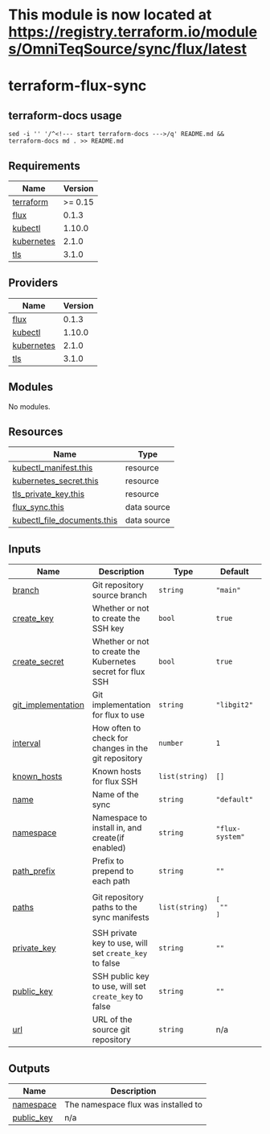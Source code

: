 # This module is now located at <https://registry.terraform.io/modules/OmniTeqSource/sync/flux/latest>

# terraform-flux-sync

## terraform-docs usage

`sed -i '' '/^<!--- start terraform-docs --->/q' README.md && terraform-docs md . >> README.md`

<!--- start terraform-docs --->

## Requirements

| Name                                                                        | Version |
| --------------------------------------------------------------------------- | ------- |
| <a name="requirement_terraform"></a> [terraform](#requirement_terraform)    | >= 0.15 |
| <a name="requirement_flux"></a> [flux](#requirement_flux)                   | 0.1.3   |
| <a name="requirement_kubectl"></a> [kubectl](#requirement_kubectl)          | 1.10.0  |
| <a name="requirement_kubernetes"></a> [kubernetes](#requirement_kubernetes) | 2.1.0   |
| <a name="requirement_tls"></a> [tls](#requirement_tls)                      | 3.1.0   |

## Providers

| Name                                                                  | Version |
| --------------------------------------------------------------------- | ------- |
| <a name="provider_flux"></a> [flux](#provider_flux)                   | 0.1.3   |
| <a name="provider_kubectl"></a> [kubectl](#provider_kubectl)          | 1.10.0  |
| <a name="provider_kubernetes"></a> [kubernetes](#provider_kubernetes) | 2.1.0   |
| <a name="provider_tls"></a> [tls](#provider_tls)                      | 3.1.0   |

## Modules

No modules.

## Resources

| Name                                                                                                                               | Type        |
| ---------------------------------------------------------------------------------------------------------------------------------- | ----------- |
| [kubectl_manifest.this](https://registry.terraform.io/providers/gavinbunney/kubectl/1.10.0/docs/resources/manifest)                | resource    |
| [kubernetes_secret.this](https://registry.terraform.io/providers/hashicorp/kubernetes/2.1.0/docs/resources/secret)                 | resource    |
| [tls_private_key.this](https://registry.terraform.io/providers/hashicorp/tls/3.1.0/docs/resources/private_key)                     | resource    |
| [flux_sync.this](https://registry.terraform.io/providers/fluxcd/flux/0.1.3/docs/data-sources/sync)                                 | data source |
| [kubectl_file_documents.this](https://registry.terraform.io/providers/gavinbunney/kubectl/1.10.0/docs/data-sources/file_documents) | data source |

## Inputs

| Name                                                                                    | Description                                                 | Type           | Default                  | Required |
| --------------------------------------------------------------------------------------- | ----------------------------------------------------------- | -------------- | ------------------------ | :------: |
| <a name="input_branch"></a> [branch](#input_branch)                                     | Git repository source branch                                | `string`       | `"main"`                 |    no    |
| <a name="input_create_key"></a> [create_key](#input_create_key)                         | Whether or not to create the SSH key                        | `bool`         | `true`                   |    no    |
| <a name="input_create_secret"></a> [create_secret](#input_create_secret)                | Whether or not to create the Kubernetes secret for flux SSH | `bool`         | `true`                   |    no    |
| <a name="input_git_implementation"></a> [git_implementation](#input_git_implementation) | Git implementation for flux to use                          | `string`       | `"libgit2"`              |    no    |
| <a name="input_interval"></a> [interval](#input_interval)                               | How often to check for changes in the git repository        | `number`       | `1`                      |    no    |
| <a name="input_known_hosts"></a> [known_hosts](#input_known_hosts)                      | Known hosts for flux SSH                                    | `list(string)` | `[]`                     |    no    |
| <a name="input_name"></a> [name](#input_name)                                           | Name of the sync                                            | `string`       | `"default"`              |    no    |
| <a name="input_namespace"></a> [namespace](#input_namespace)                            | Namespace to install in, and create(if enabled)             | `string`       | `"flux-system"`          |    no    |
| <a name="input_path_prefix"></a> [path_prefix](#input_path_prefix)                      | Prefix to prepend to each path                              | `string`       | `""`                     |    no    |
| <a name="input_paths"></a> [paths](#input_paths)                                        | Git repository paths to the sync manifests                  | `list(string)` | <pre>[<br> ""<br>]</pre> |    no    |
| <a name="input_private_key"></a> [private_key](#input_private_key)                      | SSH private key to use, will set `create_key` to false      | `string`       | `""`                     |    no    |
| <a name="input_public_key"></a> [public_key](#input_public_key)                         | SSH public key to use, will set `create_key` to false       | `string`       | `""`                     |    no    |
| <a name="input_url"></a> [url](#input_url)                                              | URL of the source git repository                            | `string`       | n/a                      |   yes    |

## Outputs

| Name                                                              | Description                         |
| ----------------------------------------------------------------- | ----------------------------------- |
| <a name="output_namespace"></a> [namespace](#output_namespace)    | The namespace flux was installed to |
| <a name="output_public_key"></a> [public_key](#output_public_key) | n/a                                 |
